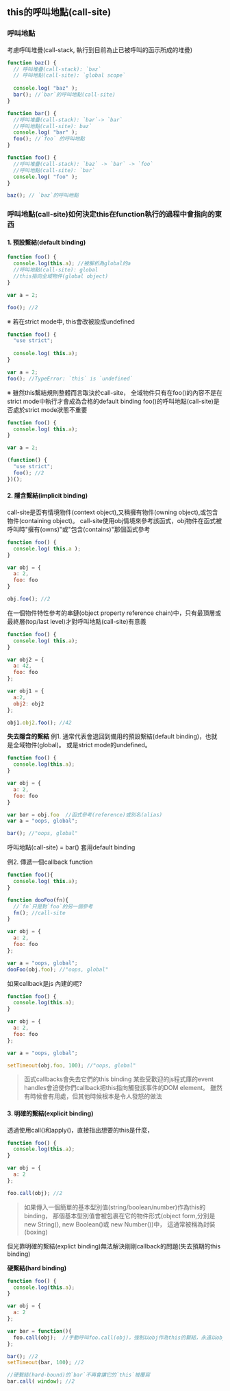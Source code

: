## this的呼叫地點(call-site)

### 呼叫地點
考慮呼叫堆疊(call-stack, 執行到目前為止已被呼叫的函示所成的堆疊)

```javascript
function baz() {
  // 呼叫堆疊(call-stack): `baz`
  // 呼叫地點(call-site): `global scope` 
  
  console.log( "baz" );
  bar(); //`bar`的呼叫地點(call-site)
}

function bar() {
  //呼叫堆疊(call-stack): `bar`-> `bar`
  //呼叫地點(call-site): baz`
  console.log( "bar" );
  foo(); //`foo` 的呼叫地點
}

function foo() {
  //呼叫堆疊(call-stack): `baz` -> `bar` -> `foo`
  //呼叫地點(call-site): `bar`
  console.log( "foo" );
}

baz(); // `baz`的呼叫地點
```

### 呼叫地點(call-site)如何決定this在function執行的過程中會指向的東西
#### 1. 預設繫結(default binding)
```javascript
function foo() {
  console.log(this.a); //被解析為global的a
  //呼叫地點(call-site): global
  //this指向全域物件(global object)
}

var a = 2;

foo(); //2
```

※ 若在strict mode中, this會改被設成undefined
```javascript
function foo() {
  "use strict";
  
  console.log( this.a);
}

var a = 2;
foo(); //TypeError: `this` is `undefined`
```

※ 雖然this繫結規則整體而言取決於call-site，
全域物件只有在foo()的內容不是在strict mode中執行才會成為合格的default binding
foo()的呼叫地點(call-site)是否處於strict mode狀態不重要
```javascript
function foo() {
  console.log( this.a);
}

var a = 2;

(function() {
  "use strict";
  foo(); //2
})();
```

#### 2. 隱含繫結(implicit binding)
call-site是否有情境物件(context object),又稱擁有物件(owning object),或包含物件(containing object)。
call-site使用obj情境來參考該函式，obj物件在函式被呼叫時"擁有(owns)"或"包含(contains)"那個函式參考
```javascript
function foo() {
  console.log( this.a );
}

var obj = {
  a: 2,
  foo: foo
}

obj.foo(); //2
```
在一個物件特性參考的串鏈(object property reference chain)中，只有最頂層或最終層(top/last level)才對呼叫地點(call-site)有意義
```javascript
function foo() {
  console.log( this.a);
}

var obj2 = {
  a: 42,
  foo: foo
};

var obj1 = {
  a:2,
  obj2: obj2
};

obj1.obj2.foo(); //42
```

**失去隱含的繫結**
例1.
通常代表會退回到備用的預設繫結(default binding)，也就是全域物件(global)。
或是strict mode的undefined。
```javascript
function foo() {
  console.log(this.a);
}

var obj = {
  a: 2,
  foo: foo
}

var bar = obj.foo  //函式參考(reference)或別名(alias)
var a = "oops, global";

bar(); //"oops, global"
```
呼叫地點(call-site) = bar()
套用default binding

例2. 傳遞一個callback function
```javascript
function foo(){
  console.log( this.a);
}

function dooFoo(fn){
  //`fn`只是對`foo`的另一個參考
  fn(); //call-site
}

var obj = {
  a: 2,
  foo: foo
};

var a = "oops, global";
dooFoo(obj.foo); //"oops, global"

```
如果callback是js 內建的呢?
```javascript
function foo() {
  console.log(this.a);
}

var obj = {
  a: 2, 
  foo: foo
};

var a = "oops, global";

setTimeout(obj.foo, 100); //"oops, global"
```

> 函式callbacks會失去它們的this binding
> 某些受歡迎的js程式庫的event handles會迫使你們callback把this指向觸發該事件的DOM element。
> 雖然有時候會有用處，但其他時候根本是令人發怒的做法


#### 3. 明確的繫結(explicit binding)
透過使用call()和apply()，直接指出想要的this是什麼，
```javascript
function foo() {
  console.log(this.a);
}

var obj = {
  a: 2
};

foo.call(obj); //2
```

> 如果傳入一個簡單的基本型別值(string/boolean/number)作為this的binding，
> 那個基本型別值會被包裹在它的物件形式(object form,分別是 new String(), new Boolean()或 new Number())中，
> 這通常被稱為封裝(boxing)

但光靠明確的繫結(explict binding)無法解決剛剛callback的問題(失去預期的this binding)

**硬繫結(hard binding)**
```javascript
function foo() {
  console.log(this.a);
}

var obj = {
  a: 2
};

var bar = function(){
  foo.call(obj);  //手動呼叫foo.call(obj)，強制以obj作為this的繫結，永遠以obj手動調用foo
};

bar(); //2
setTimeout(bar, 100); //2

//硬繫結(hard-bound)的`bar`不再會讓它的`this`被覆寫
bar.call( window); //2
```